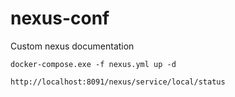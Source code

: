 # nexus-conf
Custom nexus documentation

	docker-compose.exe -f nexus.yml up -d
	
	http://localhost:8091/nexus/service/local/status
